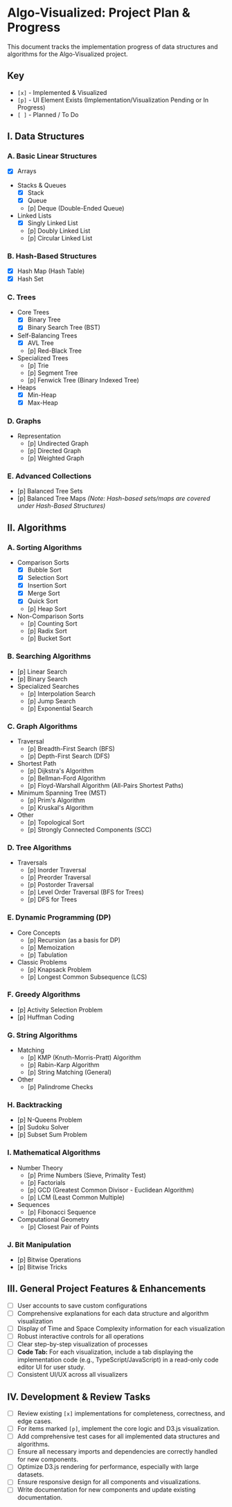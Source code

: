 # Algo-Visualized: Project Plan & Progress

This document tracks the implementation progress of data structures and algorithms for the Algo-Visualized project.

## Key
- `[x]` - Implemented & Visualized
- `[p]` - UI Element Exists (Implementation/Visualization Pending or In Progress)
- `[ ]` - Planned / To Do

## I. Data Structures

### A. Basic Linear Structures
- [x] Arrays
- Stacks & Queues
    - [x] Stack
    - [x] Queue
    - [p] Deque (Double-Ended Queue)
- Linked Lists
    - [x] Singly Linked List
    - [p] Doubly Linked List
    - [p] Circular Linked List

### B. Hash-Based Structures
- [x] Hash Map (Hash Table)
- [x] Hash Set

### C. Trees
- Core Trees
    - [x] Binary Tree
    - [x] Binary Search Tree (BST)
- Self-Balancing Trees
    - [x] AVL Tree
    - [p] Red-Black Tree
- Specialized Trees
    - [p] Trie
    - [p] Segment Tree
    - [p] Fenwick Tree (Binary Indexed Tree)
- Heaps
    - [x] Min-Heap
    - [x] Max-Heap

### D. Graphs
- Representation
    - [p] Undirected Graph
    - [p] Directed Graph
    - [p] Weighted Graph

### E. Advanced Collections
- [p] Balanced Tree Sets
- [p] Balanced Tree Maps
  *(Note: Hash-based sets/maps are covered under Hash-Based Structures)*

## II. Algorithms

### A. Sorting Algorithms
- Comparison Sorts
    - [x] Bubble Sort
    - [x] Selection Sort
    - [x] Insertion Sort
    - [x] Merge Sort
    - [x] Quick Sort
    - [p] Heap Sort
- Non-Comparison Sorts
    - [p] Counting Sort
    - [p] Radix Sort
    - [p] Bucket Sort

### B. Searching Algorithms
- [p] Linear Search
- [p] Binary Search
- Specialized Searches
    - [p] Interpolation Search
    - [p] Jump Search
    - [p] Exponential Search

### C. Graph Algorithms
- Traversal
    - [p] Breadth-First Search (BFS)
    - [p] Depth-First Search (DFS)
- Shortest Path
    - [p] Dijkstra's Algorithm
    - [p] Bellman-Ford Algorithm
    - [p] Floyd-Warshall Algorithm (All-Pairs Shortest Paths)
- Minimum Spanning Tree (MST)
    - [p] Prim's Algorithm
    - [p] Kruskal's Algorithm
- Other
    - [p] Topological Sort
    - [p] Strongly Connected Components (SCC)

### D. Tree Algorithms
- Traversals
    - [p] Inorder Traversal
    - [p] Preorder Traversal
    - [p] Postorder Traversal
    - [p] Level Order Traversal (BFS for Trees)
    - [p] DFS for Trees

### E. Dynamic Programming (DP)
- Core Concepts
    - [p] Recursion (as a basis for DP)
    - [p] Memoization
    - [p] Tabulation
- Classic Problems
    - [p] Knapsack Problem
    - [p] Longest Common Subsequence (LCS)

### F. Greedy Algorithms
- [p] Activity Selection Problem
- [p] Huffman Coding

### G. String Algorithms
- Matching
    - [p] KMP (Knuth-Morris-Pratt) Algorithm
    - [p] Rabin-Karp Algorithm
    - [p] String Matching (General)
- Other
    - [p] Palindrome Checks

### H. Backtracking
- [p] N-Queens Problem
- [p] Sudoku Solver
- [p] Subset Sum Problem

### I. Mathematical Algorithms
- Number Theory
    - [p] Prime Numbers (Sieve, Primality Test)
    - [p] Factorials
    - [p] GCD (Greatest Common Divisor - Euclidean Algorithm)
    - [p] LCM (Least Common Multiple)
- Sequences
    - [p] Fibonacci Sequence
- Computational Geometry
    - [p] Closest Pair of Points

### J. Bit Manipulation
- [p] Bitwise Operations
- [p] Bitwise Tricks

## III. General Project Features & Enhancements

- [ ] User accounts to save custom configurations
- [ ] Comprehensive explanations for each data structure and algorithm visualization
- [ ] Display of Time and Space Complexity information for each visualization
- [ ] Robust interactive controls for all operations
- [ ] Clear step-by-step visualization of processes
- [ ] **Code Tab:** For each visualization, include a tab displaying the implementation code (e.g., TypeScript/JavaScript) in a read-only code editor UI for user study.
- [ ] Consistent UI/UX across all visualizers

## IV. Development & Review Tasks

- [ ] Review existing `[x]` implementations for completeness, correctness, and edge cases.
- [ ] For items marked `[p]`, implement the core logic and D3.js visualization.
- [ ] Add comprehensive test cases for all implemented data structures and algorithms.
- [ ] Ensure all necessary imports and dependencies are correctly handled for new components.
- [ ] Optimize D3.js rendering for performance, especially with large datasets.
- [ ] Ensure responsive design for all components and visualizations.
- [ ] Write documentation for new components and update existing documentation. 